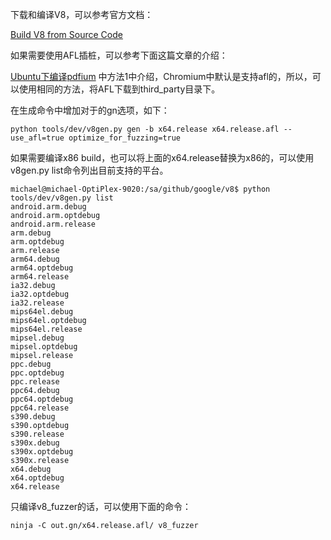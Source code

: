 下载和编译V8，可以参考官方文档：

[Build V8 from Source Code](https://github.com/v8/v8/wiki/Building-from-Source)

如果需要使用AFL插桩，可以参考下面这篇文章的介绍：

[Ubuntu下编译pdfium](https://www.jianshu.com/p/8bb348ba8d61) 中方法1中介绍，Chromium中默认是支持afl的，所以，可以使用相同的方法，将AFL下载到third_party目录下。

在生成命令中增加对于的gn选项，如下：
```
python tools/dev/v8gen.py gen -b x64.release x64.release.afl -- use_afl=true optimize_for_fuzzing=true
```

如果需要编译x86 build，也可以将上面的x64.release替换为x86的，可以使用 v8gen.py list命令列出目前支持的平台。
```
michael@michael-OptiPlex-9020:/sa/github/google/v8$ python tools/dev/v8gen.py list
android.arm.debug
android.arm.optdebug
android.arm.release
arm.debug
arm.optdebug
arm.release
arm64.debug
arm64.optdebug
arm64.release
ia32.debug
ia32.optdebug
ia32.release
mips64el.debug
mips64el.optdebug
mips64el.release
mipsel.debug
mipsel.optdebug
mipsel.release
ppc.debug
ppc.optdebug
ppc.release
ppc64.debug
ppc64.optdebug
ppc64.release
s390.debug
s390.optdebug
s390.release
s390x.debug
s390x.optdebug
s390x.release
x64.debug
x64.optdebug
x64.release

```

只编译v8_fuzzer的话，可以使用下面的命令：
```
ninja -C out.gn/x64.release.afl/ v8_fuzzer 
```
